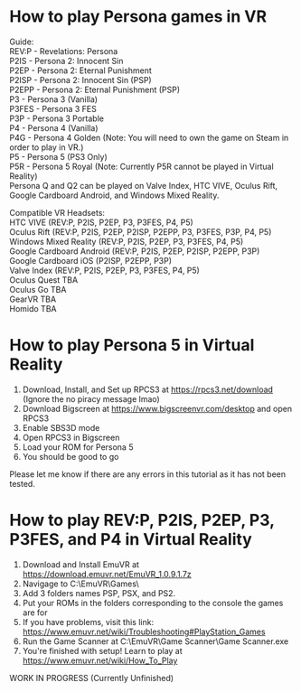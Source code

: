 # How to play Persona games in VR

Guide:\
REV:P - Revelations: Persona\
P2IS - Persona 2: Innocent Sin\
P2EP - Persona 2: Eternal Punishment\
P2ISP - Persona 2: Innocent Sin (PSP)\
P2EPP - Persona 2: Eternal Punishment (PSP)\
P3 - Persona 3 (Vanilla)\
P3FES - Persona 3 FES\
P3P - Persona 3 Portable\
P4 - Persona 4 (Vanilla)\
P4G - Persona 4 Golden (Note: You will need to own the game on Steam in order to play in VR.)\
P5 - Persona 5 (PS3 Only)\
P5R - Persona 5 Royal (Note: Currently P5R cannot be played in Virtual Reality)\
Persona Q and Q2 can be played on Valve Index, HTC VIVE, Oculus Rift, Google Cardboard Android, and Windows Mixed Reality.

Compatible VR Headsets:\
HTC VIVE (REV:P, P2IS, P2EP, P3, P3FES, P4, P5)\
Oculus Rift (REV:P, P2IS, P2EP, P2ISP, P2EPP, P3, P3FES, P3P, P4, P5)\
Windows Mixed Reality (REV:P, P2IS, P2EP, P3, P3FES, P4, P5)\
Google Cardboard Android (REV:P, P2IS, P2EP, P2ISP, P2EPP, P3P)\
Google Cardboard iOS (P2ISP, P2EPP, P3P)\
Valve Index (REV:P, P2IS, P2EP, P3, P3FES, P4, P5)\
Oculus Quest TBA\
Oculus Go TBA\
GearVR TBA\
Homido TBA

# How to play Persona 5 in Virtual Reality

1. Download, Install, and Set up RPCS3 at https://rpcs3.net/download (Ignore the no piracy message lmao)
2. Download Bigscreen at https://www.bigscreenvr.com/desktop and open RPCS3
3. Enable SBS3D mode
4. Open RPCS3 in Bigscreen
5. Load your ROM for Persona 5
6. You should be good to go

Please let me know if there are any errors in this tutorial as it has not been tested.

# How to play REV:P, P2IS, P2EP, P3, P3FES, and P4 in Virtual Reality

1. Download and Install EmuVR at https://download.emuvr.net/EmuVR_1.0.9.1.7z
2. Navigage to C:\EmuVR\Games\
3. Add 3 folders names PSP, PSX, and PS2.
4. Put your ROMs in the folders corresponding to the console the games are for
5. If you have problems, visit this link: https://www.emuvr.net/wiki/Troubleshooting#PlayStation_Games
6. Run the Game Scanner at C:\EmuVR\Game Scanner\Game Scanner.exe
7. You're finished with setup! Learn to play at https://www.emuvr.net/wiki/How_To_Play

WORK IN PROGRESS (Currently Unfinished)
